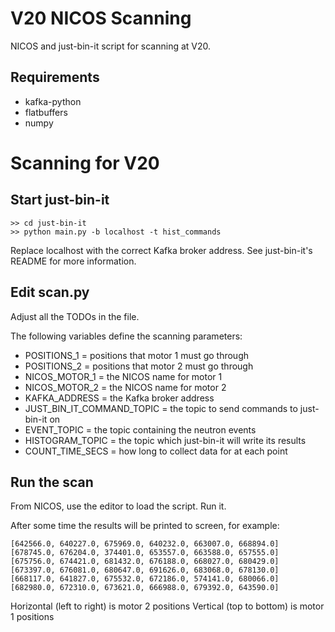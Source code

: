# V20 NICOS Scanning
NICOS and just-bin-it script for scanning at V20.

## Requirements
* kafka-python
* flatbuffers
* numpy

# Scanning for V20

## Start just-bin-it

```
>> cd just-bin-it
>> python main.py -b localhost -t hist_commands
```
Replace localhost with the correct Kafka broker address. See just-bin-it's README for more information.

## Edit scan.py

Adjust all the TODOs in the file.

The following variables define the scanning parameters:

* POSITIONS_1 = positions that motor 1 must go through
* POSITIONS_2 = positions that motor 2 must go through
* NICOS_MOTOR_1 = the NICOS name for motor 1
* NICOS_MOTOR_2 = the NICOS name for motor 2
* KAFKA_ADDRESS = the Kafka broker address
* JUST_BIN_IT_COMMAND_TOPIC = the topic to send commands to just-bin-it on
* EVENT_TOPIC = the topic containing the neutron events
* HISTOGRAM_TOPIC = the topic which just-bin-it will write its results
* COUNT_TIME_SECS = how long to collect data for at each point

## Run the scan
From NICOS, use the editor to load the script.
Run it.

After some time the results will be printed to screen, for example:

```
[642566.0, 640227.0, 675969.0, 640232.0, 663007.0, 668894.0]
[678745.0, 676204.0, 374401.0, 653557.0, 663588.0, 657555.0]
[675756.0, 674421.0, 681432.0, 676188.0, 668027.0, 680429.0]
[673397.0, 676081.0, 680647.0, 691626.0, 683068.0, 678130.0]
[668117.0, 641827.0, 675532.0, 672186.0, 574141.0, 680066.0]
[682980.0, 672310.0, 673621.0, 666988.0, 679392.0, 643590.0]
```

Horizontal (left to right) is motor 2 positions
Vertical (top to bottom) is motor 1 positions


